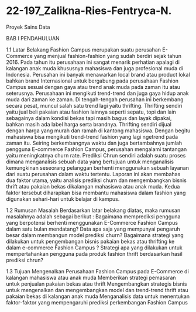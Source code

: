 # 22-197_Zalikna-Ries-Fentryca-N.
Proyek Sains Data


BAB I
PENDAHULUAN

1.1	Latar Belakang
Fashion Campus merupakan suatu perusahan E-Commerce yang menjual fashion-fashion yang sudah berdiri sejak tahun 2016. Pada tahun itu perusahaan ini sangat menarik perhatian apalagi di kalangan anak muda khususnya mahasiswa dan juga profesional muda di Indonesia. Perusahan ini banyak menawarkan local brand atau product lokal bahkan brand Internasional untuk bergabung pada perusahaan Fashion Campus sesuai dengan  gaya atau trend anak muda pada zaman itu atau seterusnya. Perusahaan ini mengikuti trend-trend dan juga gaya hidup anak muda dari zaman ke zaman. 
Di tengah-tengah perusahan ini berkembang secara pesat, muncul salah satu trend lagi yaitu thrifting. Thrifting sendiri yaitu jual beli pakaian atau fashion lainnya seperti sepatu, topi dan lain sebagainya dalam kondisi bekas tapi masih bagus dan layak dipakai, bahkan masih ada label harga serta brandnya. Thrifting sendiri dijual dengan harga yang murah dan ramah di kantong mahasiswa. Dengan begitu mahasiswa bisa mengikuti trend-trend fashion yang lagi ngetrend pada zaman itu.
Seiring berkembangnya waktu dan juga bertambahnya jumlah pengguna E-commerce Fashion Campus, perusahan mengalami tantangan yaitu meningkatnya churn rate. Prediksi Chrun sendiri adalah suatu proses dimana menganalisis sebuah data yang bertujuan untuk menganalisis kemungkinan seseorang pelanggan berhenti menggunakan sebuah layanan dari suatu perusahan dalam waktu tertentu. 
Laporan ini akan membahas dua faktor utama, yaitu analisis prediksi churn dan mengembangkan bisnis thrift atau pakaian bekas dikalangan mahasiswa atau anak muda. Kedua faktor tersebut diharapkan bisa membantu mahasiswa dalam fashion yang digunakan sehari-hari untuk belajar di kampus.

1.2	Rumusan Masalah
	Berdasarkan latar belakang diatas, maka rumusan masalahnya adalah sebagai berikut : 
Bagaimana memprediksi pengguna yang berpotensi berhenti menggunakan E-Commerce Fashion Campus dalam satu bulan mendatang?
Data apa saja yang mempunyai pengaruh besar dalam membangun model prediksi churn?
Bagaimana strategi yang dilakukan untuk pengembangan bisnis pakaian bekas atau thrifting ke dalam e-commerce Fashion Campus ?
Strategi apa yang dilakukan untuk mempertahankan pengguna pada produk fashion thrift berdasarkan hasil prediksi chrun?


1.3	Tujuan
Mengenalkan Perusahaan Fashion Campus pada E-Commerce di kalangan mahasiswa atau anak muda
Memberikan strategi pemasaran untuk penjualan pakaian bekas atau thrift
Mengembangkan strategis bisnis untuk mengenalkan dan mengembangkan model dan trend-trend thrift atau pakaian bekas di kalangan anak muda 
Menganalisis data untuk menentukan faktor-faktor yang mempengaruhi prediksi perkembangan Fashion Campus 


